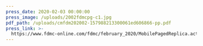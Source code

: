 ```yaml
---
press_date: 2020-02-03 00:00:00
press_image: /uploads/2002fdmcpg-c1.jpg
pdf_path: /uploads/cmfdm202002-157988213300061ed606866-pp.pdf
press_link: >-
  https://www.fdmc-online.com/fdmc/february_2020/MobilePagedReplica.action?pm=2&folio=32#pg34
---
```

